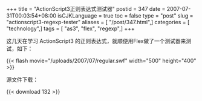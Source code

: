 +++
title = "ActionScript3正则表达式测试器"
postid = 347
date = 2007-07-31T00:03:54+08:00
isCJKLanguage = true
toc = false
type = "post"
slug = "actionscript3-regexp-tester"
aliases = [ "/post/347.html",]
categories = [ "technology",]
tags = [ "as3", "flex", "regexp",]
+++


这几天在学习 ActionScript3 的正则表达式，就顺便用Flex做了一个测试器来测试，如下：

{{< flash movie="/uploads/2007/07/regular.swf" width="500" height="400" >}}

源文件下载：

{{< download 132 >}}

